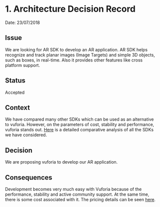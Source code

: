 # 1. Architecture Decision Record

Date: 23/07/2018

## Issue

We are looking for AR SDK to develop an AR application. AR SDK helps recognize and track planar images (Image Targets) and simple 3D objects, such as boxes, in real-time. Also it provides other features like cross platform support. 

## Status

Accepted

## Context

We have compared many other SDKs which can be used as an alternative to vuforia. However, on the parameters of  cost, stability and performance, vuforia stands out. [Here](https://docs.google.com/spreadsheets/d/16i528rydOj7yhPXnkNPXuaxhGBCMGWCcGXZBbs89fCA/edit#gid=0) is a detailed comparative analysis of all the SDKs we have considered.  

## Decision

We are proposing vuforia to develop our AR application.

## Consequences

Development becomes very much easy with Vuforia because of the performance, stability and active community support. At the same time, there is some cost associated with it. The pricing details can be seen [here](https://developer.vuforia.com/vui/pricing).

